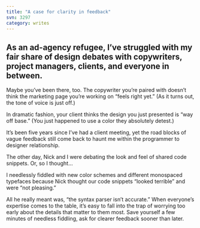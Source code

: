 ```yaml
---
title: "A case for clarity in feedback"
svn: 3297
category: writes
---
```

## As an ad-agency refugee, I’ve struggled with my fair share of design debates with copywriters, project managers, clients, and everyone in between.

Maybe you’ve been there, too. The copywriter you’re paired with doesn’t think the marketing page you’re working on “feels right yet.” (As it turns out, the tone of voice is just off.) 

In dramatic fashion, your client thinks the design you just presented is “way off base.” (You just happened to use a color they absolutely detest.) 

It’s been five years since I’ve had a client meeting, yet the road blocks of vague feedback still come back to haunt me within the programmer to designer relationship. 

The other day, Nick and I were debating the look and feel of shared code snippets. Or, so I thought…

I needlessly fiddled with new color schemes and different monospaced typefaces because Nick thought our code snippets “looked terrible” and were “not pleasing.” 

All he really meant was, “the syntax parser isn’t accurate.” 
When everyone’s expertise comes to the table, it’s easy to fall into the trap of worrying too early about the details that matter to them most. Save yourself a few minutes of needless fiddling, ask for clearer feedback sooner than later. 